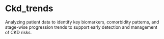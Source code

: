 # Ckd_trends
 Analyzing patient data to identify key biomarkers, comorbidity patterns, and stage-wise progression trends to support early detection and management of CKD risks.
